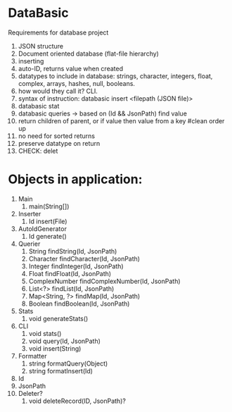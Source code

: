 # DataBasic
Requirements for database project

1. JSON structure
1. Document oriented database (flat-file hierarchy)
1. inserting
1. auto-ID, returns value when created
1. datatypes to include in database: strings, character, integers, float, complex, arrays, hashes, null, booleans.
1. how would they call it? CLI.
1. syntax of instruction: databasic insert <filepath (JSON file)>
1. databasic stat
1. databasic queries -> based on (Id && JsonPath) find value
1. return children of parent, or if value then value from a key  #clean order up
1. no need for sorted returns
1. preserve datatype on return
1. CHECK: delet


# Objects in application:
1. Main
    1. main(String[])
1. Inserter
    1. Id insert(File)
1. AutoIdGenerator
    1. Id generate()
1. Querier
    1. String findString(Id, JsonPath)
    1. Character findCharacter(Id, JsonPath)
    1. Integer findInteger(Id, JsonPath)
    1. Float findFloat(Id, JsonPath)
    1. ComplexNumber findComplexNumber(Id, JsonPath)
    1. List<?> findList(Id, JsonPath)
    1. Map<String, ?> findMap(Id, JsonPath)
    1. Boolean findBoolean(Id, JsonPath)
1. Stats
    1. void generateStats()
1. CLI
    1. void stats()
    1. void query(Id, JsonPath)
    1. void insert(String)
1. Formatter
    1. string formatQuery(Object)
    1. string formatInsert(Id)
1. Id
1. JsonPath
1. Deleter?
    1. void deleteRecord(ID, JsonPath)?




